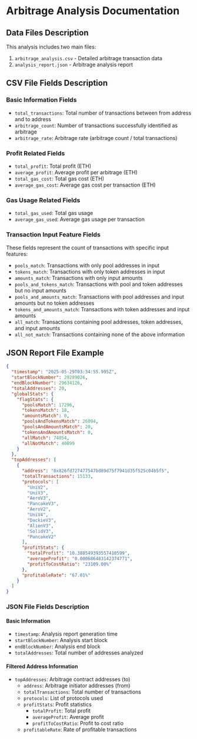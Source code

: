 # Arbitrage Analysis Documentation

## Data Files Description

This analysis includes two main files:
1. `arbitrage_analysis.csv` - Detailed arbitrage transaction data
2. `analysis_report.json` - Arbitrage analysis report

## CSV File Fields Description

### Basic Information Fields
- `total_transactions`: Total number of transactions between from address and to address
- `arbitrage_count`: Number of transactions successfully identified as arbitrage
- `arbitrage_rate`: Arbitrage rate (arbitrage count / total transactions)

### Profit Related Fields
- `total_profit`: Total profit (ETH)
- `average_profit`: Average profit per arbitrage (ETH)
- `total_gas_cost`: Total gas cost (ETH)
- `average_gas_cost`: Average gas cost per transaction (ETH)

### Gas Usage Related Fields
- `total_gas_used`: Total gas usage
- `average_gas_used`: Average gas usage per transaction

### Transaction Input Feature Fields
These fields represent the count of transactions with specific input features:
- `pools_match`: Transactions with only pool addresses in input
- `tokens_match`: Transactions with only token addresses in input
- `amounts_match`: Transactions with only input amounts
- `pools_and_tokens_match`: Transactions with pool and token addresses but no input amounts
- `pools_and_amounts_match`: Transactions with pool addresses and input amounts but no token addresses
- `tokens_and_amounts_match`: Transactions with token addresses and input amounts
- `all_match`: Transactions containing pool addresses, token addresses, and input amounts
- `all_not_match`: Transactions containing none of the above information

## JSON Report File Example

```json
{
  "timestamp": "2025-05-29T03:34:55.995Z",
  "startBlockNumber": 29289026,
  "endBlockNumber": 29634126,
  "totalAddresses": 20,
  "globalStats": {
    "flagStats": {
      "poolsMatch": 17296,
      "tokensMatch": 18,
      "amountsMatch": 0,
      "poolsAndTokensMatch": 26094,
      "poolsAndAmountsMatch": 20,
      "tokensAndAmountsMatch": 0,
      "allMatch": 74054,
      "allNotMatch": 40899
    }
  },
  "topAddresses": [
    {
      "address": "0x826fd727477547bd89d75f7941d35f525c04b5f5",
      "totalTransactions": 15133,
      "protocols": [
        "UniV2",
        "UniV3",
        "AeroV3",
        "PancakeV3",
        "AeroV2",
        "UniV4",
        "DackieV3",
        "AlienV3",
        "SolidV3",
        "PancakeV2"
      ],
      "profitStats": {
        "totalProfit": "10.388549393557410599",
        "averageProfit": "0.000686483142374771",
        "profitToCostRatio": "23109.00%"
      },
      "profitableRate": "67.01%"
    }
  ]
}
```

### JSON File Fields Description

#### Basic Information
- `timestamp`: Analysis report generation time
- `startBlockNumber`: Analysis start block
- `endBlockNumber`: Analysis end block
- `totalAddresses`: Total number of addresses analyzed

#### Filtered Address Information
- `topAddresses`: Arbitrage contract addresses (to)
  - `address`: Arbitrage initiator addresses (from)
  - `totalTransactions`: Total number of transactions
  - `protocols`: List of protocols used
  - `profitStats`: Profit statistics
    - `totalProfit`: Total profit
    - `averageProfit`: Average profit
    - `profitToCostRatio`: Profit to cost ratio
  - `profitableRate`: Rate of profitable transactions
